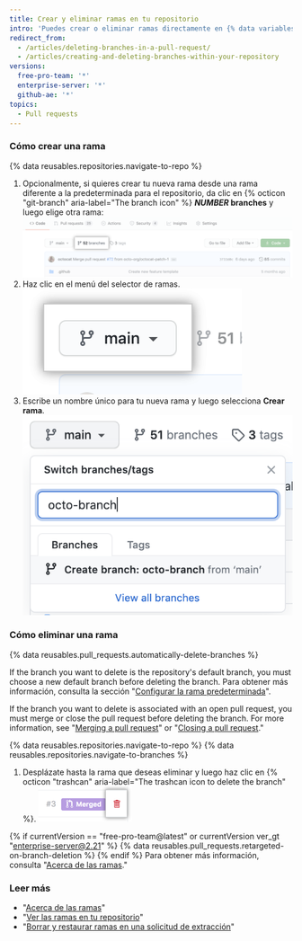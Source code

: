 ```yaml
---
title: Crear y eliminar ramas en tu repositorio
intro: 'Puedes crear o eliminar ramas directamente en {% data variables.product.product_name %}.'
redirect_from:
  - /articles/deleting-branches-in-a-pull-request/
  - /articles/creating-and-deleting-branches-within-your-repository
versions:
  free-pro-team: '*'
  enterprise-server: '*'
  github-ae: '*'
topics:
  - Pull requests
---
```


### Cómo crear una rama

{% data reusables.repositories.navigate-to-repo %}

1. Opcionalmente, si quieres crear tu nueva rama desde una rama diferente a la predeterminada para el repositorio, da clic en {% octicon "git-branch" aria-label="The branch icon" %} **<em>NUMBER</em> branches** y luego elige otra rama: ![Vínculo de ramas en página de resumen](/assets/images/help/branches/branches-link.png)
1. Haz clic en el menú del selector de ramas. ![menú del selector de ramas](/assets/images/help/branch/branch-selection-dropdown.png)
1. Escribe un nombre único para tu nueva rama y luego selecciona **Crear rama**. ![cuadro de texto de creación de ramas](/assets/images/help/branch/branch-creation-text-box.png)

### Cómo eliminar una rama

{% data reusables.pull_requests.automatically-delete-branches %}

If the branch you want to delete is the repository's default branch, you must choose a new default branch before deleting the branch. Para obtener más información, consulta la sección "[Configurar la rama predeterminada](/github/administering-a-repository/setting-the-default-branch)".

If the branch you want to delete is associated with an open pull request, you must merge or close the pull request before deleting the branch. For more information, see "[Merging a pull request](/github/collaborating-with-issues-and-pull-requests/merging-a-pull-request)" or "[Closing a pull request](/github/collaborating-with-issues-and-pull-requests/closing-a-pull-request)."

{% data reusables.repositories.navigate-to-repo %}
{% data reusables.repositories.navigate-to-branches %}
1. Desplázate hasta la rama que deseas eliminar y luego haz clic en {% octicon "trashcan" aria-label="The trashcan icon to delete the branch" %}. ![eliminar la rama](/assets/images/help/branches/branches-delete.png)

{% if currentVersion == "free-pro-team@latest" or currentVersion ver_gt "enterprise-server@2.21" %}
{% data reusables.pull_requests.retargeted-on-branch-deletion %}
{% endif %}
Para obtener más información, consulta "[Acerca de las ramas](/github/collaborating-with-issues-and-pull-requests/about-branches#working-with-branches)."

### Leer más

- "[Acerca de las ramas](/github/collaborating-with-issues-and-pull-requests/about-branches)"
- "[Ver las ramas en tu repositorio](/github/administering-a-repository/viewing-branches-in-your-repository)"
- "[Borrar y restaurar ramas en una solicitud de extracción](/github/administering-a-repository/deleting-and-restoring-branches-in-a-pull-request)"
